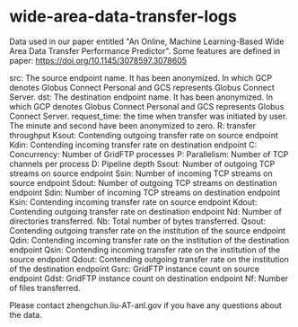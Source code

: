 # wide-area-data-transfer-logs
Data used in our paper entitled "An Online, Machine Learning-Based Wide Area Data Transfer Performance Predictor". Some features are defined in paper: https://doi.org/10.1145/3078597.3078605

src: The source endpoint name. It has been anonymized. In which GCP denotes Globus Connect Personal and GCS represents Globus Connect Server. 
dst: The destination endpoint name. It has been anonymized. In which GCP denotes Globus Connect Personal and GCS represents Globus Connect Server. 
request_time: the time when transfer was initiated by user. The minute and second have been anonymized to zero. 
R: transfer throughput
Ksout: Contending outgoing transfer rate on source endpoint
Kdin: Contending incoming transfer rate on destination endpoint
C: Concurrency: Number of GridFTP processes
P: Parallelism: Number of TCP channels per process
D: Pipeline depth
Ssout: Number of outgoing TCP streams on source endpoint
Ssin: Number of incoming TCP streams on source endpoint
Sdout: Number of outgoing TCP streams on destination endpoint
Sdin: Number of incoming TCP streams on destination endpoint
Ksin: Contending incoming transfer rate on source endpoint
Kdout: Contending outgoing transfer rate on destination endpoint
Nd: Number of directories transferred.
Nb: Total number of bytes transferred. 
Qsout: Contending outgoing transfer rate on the institution of the source endpoint
Qdin: Contending incoming transfer rate on the institution of the destination endpoint
Qsin: Contending incoming transfer rate on the institution of the source endpoint
Qdout: Contending outgoing transfer rate on the institution of the destination endpoint
Gsrc: GridFTP instance count on source endpoint
Gdst: GridFTP instance count on destination endpoint
Nf: Number of files transferred.

Please contact zhengchun.liu-AT-anl.gov if you have any questions about the data.
